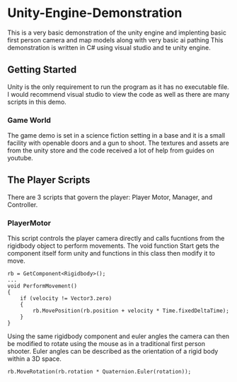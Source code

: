 # Unity-Engine-Demonstration
This is a very basic demonstration of the unity engine and implenting basic first person camera and map models along with very basic ai pathing
This demonstration is written in C# using visual studio and te unity engine.
## Getting Started
Unity is the only requirement to run the program as it has no executable file. I would recommend visual studio to view the code as well as there are many scripts in this demo.
### Game World
The game demo is set in a science fiction setting in a base and it is a small facility with openable doors and a gun to shoot. The textures and assets are from the unity store and the code received a lot of help from guides on youtube.
## The Player Scripts
There are 3 scripts that govern the player: Player Motor, Manager, and Controller.
### PlayerMotor
This script controls the player camera directly and calls fucntions from the rigidbody object to perform movements.
The void function Start gets the component itself form unity and functions in this class then modify it to move.
```
rb = GetComponent<Rigidbody>();
...
void PerformMovement()
{
    if (velocity != Vector3.zero)
    {
        rb.MovePosition(rb.position + velocity * Time.fixedDeltaTime);
    }
}
```

Using the same rigidbody component and euler angles the camera can then be modified to rotate using the mouse as in a traditional first person shooter. Euler angles can be described as the orientation of a rigid body within a 3D space.
```
rb.MoveRotation(rb.rotation * Quaternion.Euler(rotation));
```
